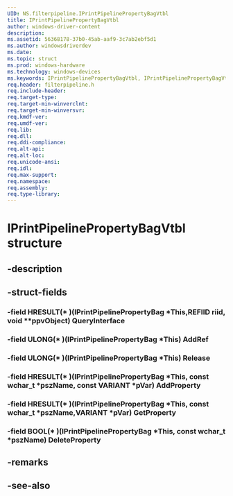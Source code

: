 ```yaml
---
UID: NS.filterpipeline.IPrintPipelinePropertyBagVtbl
title: IPrintPipelinePropertyBagVtbl
author: windows-driver-content
description: 
ms.assetid: 56368178-37b0-45ab-aaf9-3c7ab2ebf5d1
ms.author: windowsdriverdev
ms.date: 
ms.topic: struct
ms.prod: windows-hardware
ms.technology: windows-devices
ms.keywords: IPrintPipelinePropertyBagVtbl, IPrintPipelinePropertyBagVtbl
req.header: filterpipeline.h
req.include-header:
req.target-type:
req.target-min-winverclnt:
req.target-min-winversvr:
req.kmdf-ver:
req.umdf-ver:
req.lib:
req.dll:
req.ddi-compliance:
req.alt-api:
req.alt-loc:
req.unicode-ansi:
req.idl:
req.max-support:
req.namespace:
req.assembly:
req.type-library:
---
```


# IPrintPipelinePropertyBagVtbl structure

## -description



## -struct-fields

### -field HRESULT(* )(IPrintPipelinePropertyBag *This,REFIID riid, void **ppvObject) QueryInterface			
 	
### -field ULONG(* )(IPrintPipelinePropertyBag *This) AddRef			
 	
### -field ULONG(* )(IPrintPipelinePropertyBag *This) Release			
 	
### -field HRESULT(* )(IPrintPipelinePropertyBag *This, const wchar_t *pszName, const VARIANT *pVar) AddProperty			
 	
### -field HRESULT(* )(IPrintPipelinePropertyBag *This, const wchar_t *pszName,VARIANT *pVar) GetProperty			
 	
### -field BOOL(* )(IPrintPipelinePropertyBag *This, const wchar_t *pszName) DeleteProperty			
 	
## -remarks

## -see-also